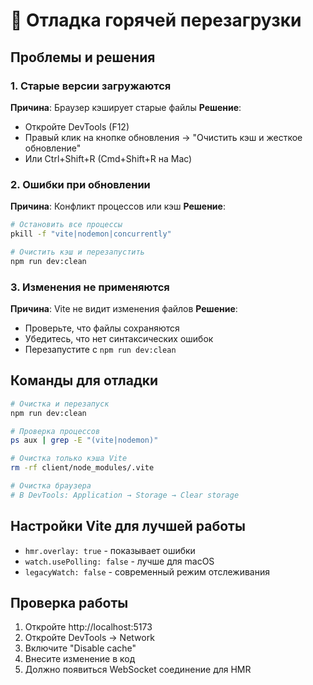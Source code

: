 # 🔧 Отладка горячей перезагрузки

## Проблемы и решения

### 1. Старые версии загружаются

**Причина**: Браузер кэширует старые файлы
**Решение**:

- Откройте DevTools (F12)
- Правый клик на кнопке обновления → "Очистить кэш и жесткое обновление"
- Или Ctrl+Shift+R (Cmd+Shift+R на Mac)

### 2. Ошибки при обновлении

**Причина**: Конфликт процессов или кэш
**Решение**:

```bash
# Остановить все процессы
pkill -f "vite|nodemon|concurrently"

# Очистить кэш и перезапустить
npm run dev:clean
```

### 3. Изменения не применяются

**Причина**: Vite не видит изменения файлов
**Решение**:

- Проверьте, что файлы сохраняются
- Убедитесь, что нет синтаксических ошибок
- Перезапустите с `npm run dev:clean`

## Команды для отладки

```bash
# Очистка и перезапуск
npm run dev:clean

# Проверка процессов
ps aux | grep -E "(vite|nodemon)"

# Очистка только кэша Vite
rm -rf client/node_modules/.vite

# Очистка браузера
# В DevTools: Application → Storage → Clear storage
```

## Настройки Vite для лучшей работы

- `hmr.overlay: true` - показывает ошибки
- `watch.usePolling: false` - лучше для macOS
- `legacyWatch: false` - современный режим отслеживания

## Проверка работы

1. Откройте http://localhost:5173
2. Откройте DevTools → Network
3. Включите "Disable cache"
4. Внесите изменение в код
5. Должно появиться WebSocket соединение для HMR
